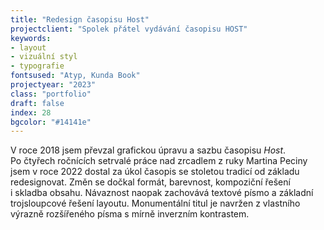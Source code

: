 ```yaml
---
title: "Redesign časopisu Host"
projectclient: "Spolek přátel vydávání časopisu HOST"
keywords: 
- layout 
- vizuální styl
- typografie
fontsused: "Atyp, Kunda Book"
projectyear: "2023"
class: "portfolio"
draft: false
index: 28
bgcolor: "#14141e"
---
```



V&nbsp;roce 2018 jsem převzal grafickou úpravu a sazbu časopisu *Host*. Po&nbsp;čtyřech ročnících setrvalé práce nad zrcadlem z&nbsp;ruky Martina Peciny jsem v&nbsp;roce 2022 dostal za úkol časopis se stoletou tradicí od základu redesignovat. Změn se dočkal formát, barevnost, kompoziční řešení i&nbsp;skladba obsahu. Návaznost naopak zachovává textové písmo a&nbsp;základní trojsloupcové řešení layoutu. Monumentální titul je navržen z&nbsp;vlastního výrazně rozšířeného písma s&nbsp;mírně inverzním kontrastem.